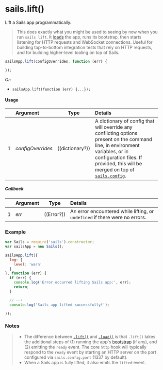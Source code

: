# sails.lift()

Lift a Sails app programmatically.

>This does exactly what you might be used to seeing by now when you run `sails lift`.  It [loads](http://sailsjs.com/documentation/reference/application/sails-load) the app, runs its bootstrap, then starts listening for HTTP requests and WebSocket connections.  Useful for building top-to-bottom integration tests that rely on HTTP requests, and for building higher-level tooling on top of Sails.

```javascript
sailsApp.lift(configOverrides, function (err) {

});
```

_Or:_
+ `sailsApp.lift(function (err) {...});`


#### Usage

|   |     Argument        | Type                                         | Details                            |
|---|:--------------------|----------------------------------------------|:-----------------------------------|
| 1 | _configOverrides_   | ((dictionary?))                              | A dictionary of config that will override any conflicting options present on the command line, in environment variables, or in configuration files.  If provided, this will be merged on top of [`sails.config`](http://sailsjs.com/documentation/reference/configuration).

##### Callback

|   |     Argument        | Type                | Details |
|---|:--------------------|---------------------|:---------------------------------------------------------------------------------|
| 1 |    _err_            | ((Error?))          | An error encountered while lifting, or `undefined` if there were no errors.




### Example

```javascript
var Sails = require('sails').constructor;
var sailsApp = new Sails();

sailsApp.lift({
  log: {
    level: 'warn'
  }
}, function (err) {
  if (err) {
    console.log('Error occurred lifting Sails app:', err);
    return;
  }

  // --•
  console.log('Sails app lifted successfully!');

));
```


### Notes
> - The difference between [`.lift()`](http://sailsjs.com/documentation/reference/application/sails-lift) and [`.load()`](http://sailsjs.com/documentation/reference/application/sails-load) is that `.lift()` takes the additional steps of (1) running the app's [bootstrap](http://sailsjs.com/documentation/reference/configuration/sails-config-bootstrap) (if any), and (2) emitting the `ready` event.  The core `http` hook will typically respond to the `ready` event by starting an HTTP server on the port configured via `sails.config.port` (1337 by default).
> - When a Sails app is fully lifted, it also emits the `lifted` event.


<docmeta name="displayName" value="sails.lift()">
<docmeta name="pageType" value="method">
